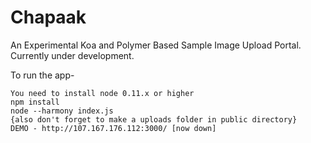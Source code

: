 Chapaak
=======

An Experimental Koa and Polymer Based Sample Image Upload Portal. Currently under development.

To run the app- 
```
You need to install node 0.11.x or higher 
npm install 
node --harmony index.js
{also don't forget to make a uploads folder in public directory} 
DEMO - http://107.167.176.112:3000/ [now down]
```
